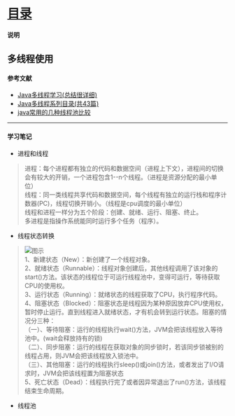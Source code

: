 # [目录](../directory.md)
#### 说明  
多线程使用
---

#### 参考文献  
* [Java多线程学习(总结很详细)](https://www.cnblogs.com/yjd_hycf_space/p/7526608.html) 
* [Java多线程系列目录(共43篇)](https://www.cnblogs.com/skywang12345/p/java_threads_category.html)
* [java常用的几种线程池比较](https://www.cnblogs.com/aaron911/p/6213808.html)
 
---
#### 学习笔记
* 进程和线程 
>进程：每个进程都有独立的代码和数据空间（进程上下文），进程间的切换会有较大的开销，一个进程包含1--n个线程。（进程是资源分配的最小单位）  
 线程：同一类线程共享代码和数据空间，每个线程有独立的运行栈和程序计数器(PC)，线程切换开销小。（线程是cpu调度的最小单位）  
 线程和进程一样分为五个阶段：创建、就绪、运行、阻塞、终止。  
 多进程是指操作系统能同时运行多个任务（程序）。  
 
* 线程状态转换  
>![图示](../img/2018-12-20-1)  
1、新建状态（New）：新创建了一个线程对象。  
2、就绪状态（Runnable）：线程对象创建后，其他线程调用了该对象的start()方法。该状态的线程位于可运行线程池中，变得可运行，等待获取CPU的使用权。  
3、运行状态（Running）：就绪状态的线程获取了CPU，执行程序代码。  
4、阻塞状态（Blocked）：阻塞状态是线程因为某种原因放弃CPU使用权，暂时停止运行。直到线程进入就绪状态，才有机会转到运行状态。阻塞的情况分三种：  
（一）、等待阻塞：运行的线程执行wait()方法，JVM会把该线程放入等待池中。(wait会释放持有的锁)  
（二）、同步阻塞：运行的线程在获取对象的同步锁时，若该同步锁被别的线程占用，则JVM会把该线程放入锁池中。  
（三）、其他阻塞：运行的线程执行sleep()或join()方法，或者发出了I/O请求时，JVM会把该线程置为阻塞状态    
5、死亡状态（Dead）：线程执行完了或者因异常退出了run()方法，该线程结束生命周期。    

* 线程池  
